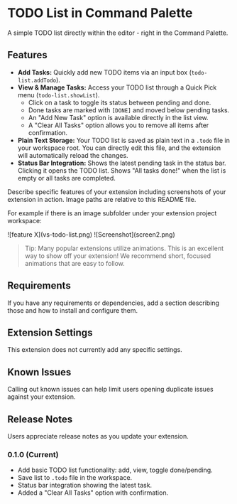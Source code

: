 # TODO List in Command Palette

A simple TODO list directly within the editor - right in the Command Palette.

## Features

*   **Add Tasks:** Quickly add new TODO items via an input box (`todo-list.addTodo`).
*   **View & Manage Tasks:** Access your TODO list through a Quick Pick menu (`todo-list.showList`).
    *   Click on a task to toggle its status between pending and done.
    *   Done tasks are marked with `[DONE]` and moved below pending tasks.
    *   An "Add New Task" option is available directly in the list view.
    *   A "Clear All Tasks" option allows you to remove all items after confirmation.
*   **Plain Text Storage:** Your TODO list is saved as plain text in a `.todo` file in your workspace root. You can directly edit this file, and the extension will automatically reload the changes.
*   **Status Bar Integration:** Shows the latest pending task in the status bar. Clicking it opens the TODO list. Shows "All tasks done!" when the list is empty or all tasks are completed.

Describe specific features of your extension including screenshots of your extension in action. Image paths are relative to this README file.

For example if there is an image subfolder under your extension project workspace:

\!\[feature X\]\(vs-todo-list.png\)
\!\[Screenshot\]\(screen2.png\)


> Tip: Many popular extensions utilize animations. This is an excellent way to show off your extension! We recommend short, focused animations that are easy to follow.

## Requirements

If you have any requirements or dependencies, add a section describing those and how to install and configure them.

## Extension Settings

This extension does not currently add any specific settings.

## Known Issues

Calling out known issues can help limit users opening duplicate issues against your extension.

## Release Notes

Users appreciate release notes as you update your extension.

### 0.1.0 (Current)
- Add basic TODO list functionality: add, view, toggle done/pending.
- Save list to `.todo` file in the workspace.
- Status bar integration showing the latest task.
- Added a "Clear All Tasks" option with confirmation.


